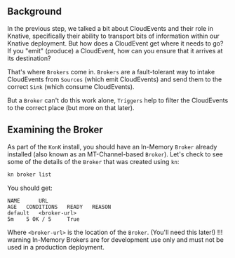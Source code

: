 ## Background
In the previous step, we talked a bit about CloudEvents and their role in Knative, specifically their ability to transport bits of information within our Knative deployment. But how does a CloudEvent get where it needs to go? If you "emit" (produce) a CloudEvent, how can you ensure that it arrives at its destination?

That's where `Brokers` come in. `Brokers` are a fault-tolerant way to intake CloudEvents from `Sources` (which emit CloudEvents) and send them to the correct `Sink` (which consume CloudEvents).

But a `Broker` can't do this work alone, `Triggers` help to filter the CloudEvents to the correct place (but more on that later).

## Examining the Broker
As part of the `KonK` install, you should have an In-Memory `Broker` already installed (also known as an MT-Channel-based `Broker`). Let's check to see some of the details of the `Broker` that was created using `kn`:
```bash
kn broker list
```

You should get:
```{ .bash .no-copy }
NAME      URL                                                                        AGE   CONDITIONS   READY   REASON
default   <broker-url>                                                               5m    5 OK / 5     True    
```
Where `<broker-url>` is the location of the `Broker`. (You'll need this later!)
!!! warning
    In-Memory Brokers are for development use only and must not be used in a production deployment.
